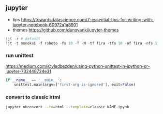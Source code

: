 ## jupyter
- tips https://towardsdatascience.com/7-essential-tips-for-writing-with-jupyter-notebook-60972a1a8901
- themes https://github.com/dunovank/jupyter-themes

```python
!jt -r # default
!jt -t monokai -f roboto -fs 10 -T -N -tf fira -tfs 10 -nf fira -nfs 11 # monokai/roboto/fira
```

### run unittest

https://medium.com/@vladbezden/using-python-unittest-in-ipython-or-jupyter-732448724e31

```python
if __name__ == '__main__':
    unittest.main(argv=['first-arg-is-ignored'], exit=False)
```

### convert to classic html

```bash
jupyter nbconvert --to=html --template=classic NAME.ipynb
```
